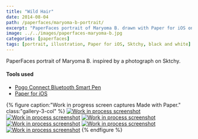 ```yaml
---
title: "Wild Hair"
date: 2014-08-04
path: /paperfaces/maryoma-b-portrait/
excerpt: "PaperFaces portrait of Maryoma B. drawn with Paper for iOS on an iPad."
image: ../../images/paperfaces-maryoma-b.jpg
categories: [paperfaces]
tags: [portrait, illustration, Paper for iOS, Sktchy, black and white]
---
```


PaperFaces portrait of Maryoma B. inspired by a photograph on Sktchy.

#### Tools used

- [Pogo Connect Bluetooth Smart Pen](https://www.amazon.com/gp/product/B009K448L4/ref=as_li_ss_tl?ie=UTF8&camp=1789&creative=390957&creativeASIN=B009K448L4&linkCode=as2&tag=mademist-20)
- [Paper for iOS](https://paper.bywetransfer.com/)

{% figure caption:"Work in progress screen captures Made with Paper." class:"gallery-3-col" %}
[![Work in process screenshot](../../images/paperfaces-maryoma-b-process-1-600.jpg)](../../images/paperfaces-maryoma-b-process-1-lg.jpg) [![Work in process screenshot](../../images/paperfaces-maryoma-b-process-2-600.jpg)](../../images/paperfaces-maryoma-b-process-2-lg.jpg) [![Work in process screenshot](../../images/paperfaces-maryoma-b-process-3-600.jpg)](../../images/paperfaces-maryoma-b-process-3-lg.jpg) [![Work in process screenshot](../../images/paperfaces-maryoma-b-process-4-600.jpg)](../../images/paperfaces-maryoma-b-process-4-lg.jpg) [![Work in process screenshot](../../images/paperfaces-maryoma-b-process-5-600.jpg)](../../images/paperfaces-maryoma-b-process-5-lg.jpg) [![Work in process screenshot](../../images/paperfaces-maryoma-b-process-6-600.jpg)](../../images/paperfaces-maryoma-b-process-6-lg.jpg)
{% endfigure %}
